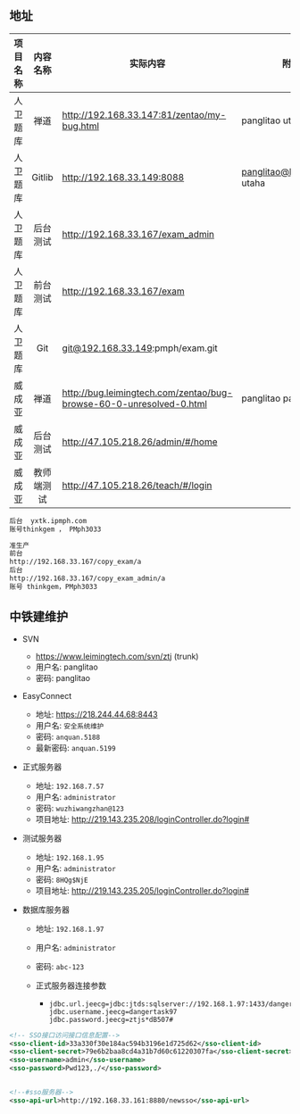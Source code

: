 ## 地址

| 项目名称 |  内容名称  | 实际内容                                                     | 附加内容                        |
| :------: | :--------: | ------------------------------------------------------------ | ------------------------------- |
| 人卫题库 |    禅道    | http://192.168.33.147:81/zentao/my-bug.html                  | panglitao utaha                 |
| 人卫题库 |   Gitlib   | http://192.168.33.149:8088                                   | panglitao@leimingtech.com utaha |
| 人卫题库 |  后台测试  | http://192.168.33.167/exam_admin                             |                                 |
| 人卫题库 |  前台测试  | http://192.168.33.167/exam                                   |                                 |
| 人卫题库 |    Git     | git@192.168.33.149:pmph/exam.git                             |                                 |
|  威成亚  |    禅道    | http://bug.leimingtech.com/zentao/bug-browse-60-0-unresolved-0.html | panglitao panglitao123          |
|  威成亚  |  后台测试  | http://47.105.218.26/admin/#/home                            |                                 |
|  威成亚  | 教师端测试 | http://47.105.218.26/teach/#/login                           |                                 |

```txt
后台  yxtk.ipmph.com
账号thinkgem ， PMph3033

准生产
前台
http://192.168.33.167/copy_exam/a
后台
http://192.168.33.167/copy_exam_admin/a
账号 thinkgem，PMph3033
```









## 中铁建维护

* SVN
  * https://www.leimingtech.com/svn/ztj    (trunk)
  * 用户名: panglitao
  * 密码: panglitao

* EasyConnect
  * 地址: https://218.244.44.68:8443
  * 用户名: `安全系统维护`
  * 密码: `anquan.5188`
  * 最新密码: `anquan.5199`
* 正式服务器
  * 地址: `192.168.7.57`
  * 用户名: `administrator`
  * 密码: `wuzhiwangzhan@123`
  * 项目地址: http://219.143.235.208/loginController.do?login#
* 测试服务器
  * 地址: `192.168.1.95`
  * 用户名: `administrator`
  * 密码: `8HQg$NjE`
  * 项目地址: http://219.143.235.205/loginController.do?login#
* 数据库服务器
  * 地址: `192.168.1.97`
  
  * 用户名: `administrator`
  
  * 密码: `abc-123`
  
  * 正式服务器连接参数
  
    * ```properties
      jdbc.url.jeecg=jdbc:jtds:sqlserver://192.168.1.97:1433/dangertask
      jdbc.username.jeecg=dangertask97
      jdbc.password.jeecg=ztjs*dB507#
      ```



```xml
<!-- SSO接口访问接口信息配置-->
<sso-client-id>33a330f30e184ac594b3196e1d725d62</sso-client-id>
<sso-client-secret>79e6b2baa8cd4a31b7d60c61220307fa</sso-client-secret>
<sso-username>admin</sso-username>
<sso-password>Pwd123,./</sso-password>


<!--#sso服务器-->
<sso-api-url>http://192.168.33.161:8880/newsso</sso-api-url>
```







